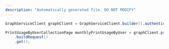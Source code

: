 ```yaml
---
description: "Automatically generated file. DO NOT MODIFY"
---
```

<!-- markdownlint-disable MD041 -->

```java
GraphServiceClient graphClient = GraphServiceClient.builder().authenticationProvider( authProvider ).buildClient();

PrintUsageByUserCollectionPage monthlyPrintUsageByUser = graphClient.print().reports().monthlyPrintUsageByUser()
    .buildRequest()
    .get();
```
